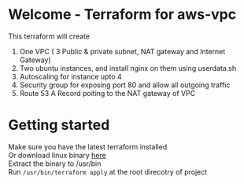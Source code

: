 # Welcome - Terraform for aws-vpc 
This terraform  will create
1. One VPC ( 3 Public & private subnet, NAT gateway and Internet Gateway)
2. Two ubuntu instances, and install nginx on them using userdata.sh 
3. Autoscaling for instance upto 4 
4. Security group for exposing port 80 and allow all outgoing traffic
5. Route 53 A Record poiting to the NAT gateway of VPC

# Getting started
Make sure you have the latest terraform installed </br>
Or download linux binary [here](https://releases.hashicorp.com/terraform/0.12.18/terraform_0.12.18_linux_amd64.zip) </br>
Extract the binary to /usr/bin </br>
Run `/usr/bin/terraform apply` at the root direcotry of project </br>


